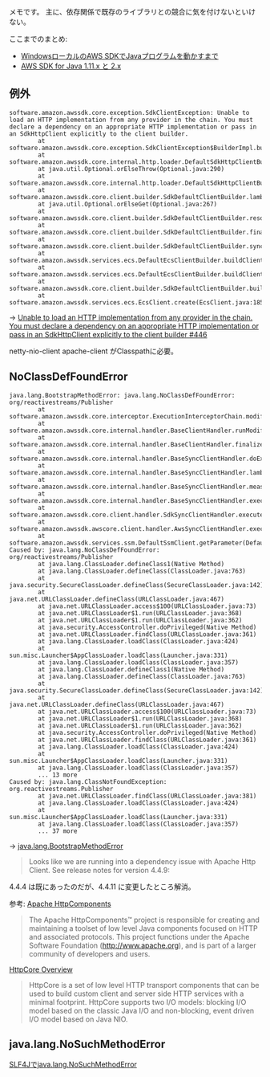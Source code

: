 メモです。
主に、依存関係で既存のライブラリとの競合に気を付けないといけない。


ここまでのまとめ:
- [WindowsローカルのAWS SDKでJavaプログラムを動かすまで](https://qiita.com/e99h2121/items/7b153c12f61470ffdf48)
- [AWS SDK for Java 1.11.x と 2.x](https://qiita.com/e99h2121/items/2dd857fc5bc20796d691)

## 例外
```
software.amazon.awssdk.core.exception.SdkClientException: Unable to load an HTTP implementation from any provider in the chain. You must declare a dependency on an appropriate HTTP implementation or pass in an SdkHttpClient explicitly to the client builder.
        at software.amazon.awssdk.core.exception.SdkClientException$BuilderImpl.build(SdkClientException.java:98)
        at software.amazon.awssdk.core.internal.http.loader.DefaultSdkHttpClientBuilder.lambda$buildWithDefaults$1(DefaultSdkHttpClientBuilder.java:49)
        at java.util.Optional.orElseThrow(Optional.java:290)
        at software.amazon.awssdk.core.internal.http.loader.DefaultSdkHttpClientBuilder.buildWithDefaults(DefaultSdkHttpClientBuilder.java:43)
        at software.amazon.awssdk.core.client.builder.SdkDefaultClientBuilder.lambda$resolveSyncHttpClient$5(SdkDefaultClientBuilder.java:271)
        at java.util.Optional.orElseGet(Optional.java:267)
        at software.amazon.awssdk.core.client.builder.SdkDefaultClientBuilder.resolveSyncHttpClient(SdkDefaultClientBuilder.java:271)
        at software.amazon.awssdk.core.client.builder.SdkDefaultClientBuilder.finalizeSyncConfiguration(SdkDefaultClientBuilder.java:222)
        at software.amazon.awssdk.core.client.builder.SdkDefaultClientBuilder.syncClientConfiguration(SdkDefaultClientBuilder.java:155)
        at software.amazon.awssdk.services.ecs.DefaultEcsClientBuilder.buildClient(DefaultEcsClientBuilder.java:27)
        at software.amazon.awssdk.services.ecs.DefaultEcsClientBuilder.buildClient(DefaultEcsClientBuilder.java:22)
        at software.amazon.awssdk.core.client.builder.SdkDefaultClientBuilder.build(SdkDefaultClientBuilder.java:126)
        at software.amazon.awssdk.services.ecs.EcsClient.create(EcsClient.java:185)
```
→ [Unable to load an HTTP implementation from any provider in the chain. You must declare a dependency on an appropriate HTTP implementation or pass in an SdkHttpClient explicitly to the client builder #446](https://github.com/aws/aws-sdk-java-v2/issues/446)

netty-nio-client
apache-client
がClasspathに必要。




## NoClassDefFoundError
```
java.lang.BootstrapMethodError: java.lang.NoClassDefFoundError: org/reactivestreams/Publisher
        at software.amazon.awssdk.core.interceptor.ExecutionInterceptorChain.modifyHttpRequestAndHttpContent(ExecutionInterceptorChain.java:104)
        at software.amazon.awssdk.core.internal.handler.BaseClientHandler.runModifyHttpRequestAndHttpContentInterceptors(BaseClientHandler.java:140)
        at software.amazon.awssdk.core.internal.handler.BaseClientHandler.finalizeSdkHttpFullRequest(BaseClientHandler.java:85)
        at software.amazon.awssdk.core.internal.handler.BaseSyncClientHandler.doExecute(BaseSyncClientHandler.java:138)
        at software.amazon.awssdk.core.internal.handler.BaseSyncClientHandler.lambda$execute$1(BaseSyncClientHandler.java:107)
        at software.amazon.awssdk.core.internal.handler.BaseSyncClientHandler.measureApiCallSuccess(BaseSyncClientHandler.java:162)
        at software.amazon.awssdk.core.internal.handler.BaseSyncClientHandler.execute(BaseSyncClientHandler.java:91)
        at software.amazon.awssdk.core.client.handler.SdkSyncClientHandler.execute(SdkSyncClientHandler.java:45)
        at software.amazon.awssdk.awscore.client.handler.AwsSyncClientHandler.execute(AwsSyncClientHandler.java:55)
        at software.amazon.awssdk.services.ssm.DefaultSsmClient.getParameter(DefaultSsmClient.java:5258)
Caused by: java.lang.NoClassDefFoundError: org/reactivestreams/Publisher
        at java.lang.ClassLoader.defineClass1(Native Method)
        at java.lang.ClassLoader.defineClass(ClassLoader.java:763)
        at java.security.SecureClassLoader.defineClass(SecureClassLoader.java:142)
        at java.net.URLClassLoader.defineClass(URLClassLoader.java:467)
        at java.net.URLClassLoader.access$100(URLClassLoader.java:73)
        at java.net.URLClassLoader$1.run(URLClassLoader.java:368)
        at java.net.URLClassLoader$1.run(URLClassLoader.java:362)
        at java.security.AccessController.doPrivileged(Native Method)
        at java.net.URLClassLoader.findClass(URLClassLoader.java:361)
        at java.lang.ClassLoader.loadClass(ClassLoader.java:424)
        at sun.misc.Launcher$AppClassLoader.loadClass(Launcher.java:331)
        at java.lang.ClassLoader.loadClass(ClassLoader.java:357)
        at java.lang.ClassLoader.defineClass1(Native Method)
        at java.lang.ClassLoader.defineClass(ClassLoader.java:763)
        at java.security.SecureClassLoader.defineClass(SecureClassLoader.java:142)
        at java.net.URLClassLoader.defineClass(URLClassLoader.java:467)
        at java.net.URLClassLoader.access$100(URLClassLoader.java:73)
        at java.net.URLClassLoader$1.run(URLClassLoader.java:368)
        at java.net.URLClassLoader$1.run(URLClassLoader.java:362)
        at java.security.AccessController.doPrivileged(Native Method)
        at java.net.URLClassLoader.findClass(URLClassLoader.java:361)
        at java.lang.ClassLoader.loadClass(ClassLoader.java:424)
        at sun.misc.Launcher$AppClassLoader.loadClass(Launcher.java:331)
        at java.lang.ClassLoader.loadClass(ClassLoader.java:357)
        ... 13 more
Caused by: java.lang.ClassNotFoundException: org.reactivestreams.Publisher
        at java.net.URLClassLoader.findClass(URLClassLoader.java:381)
        at java.lang.ClassLoader.loadClass(ClassLoader.java:424)
        at sun.misc.Launcher$AppClassLoader.loadClass(Launcher.java:331)
        at java.lang.ClassLoader.loadClass(ClassLoader.java:357)
        ... 37 more
```

→ [java.lang.BootstrapMethodError](https://github.com/zalando/riptide/issues/407)
> Looks like we are running into a dependency issue with Apache Http Client. See release notes for version 4.4.9:

4.4.4 は既にあったのだが、4.4.11 に変更したところ解消。

参考:
[Apache HttpComponents](https://hc.apache.org/)
> The Apache HttpComponents™ project is responsible for creating and maintaining a toolset of low level Java components focused on HTTP and associated protocols.
> This project functions under the Apache Software Foundation (http://www.apache.org), and is part of a larger community of developers and users.

[HttpCore Overview](https://hc.apache.org/httpcomponents-core-ga/)
> HttpCore is a set of low level HTTP transport components that can be used to build custom client and server side HTTP services with a minimal footprint. HttpCore supports two I/O models: blocking I/O model based on the classic Java I/O and non-blocking, event driven I/O model based on Java NIO.


## java.lang.NoSuchMethodError

[SLF4Jでjava.lang.NoSuchMethodError](https://qiita.com/megmogmog1965/items/75d8dc63db3cb753a75b)
